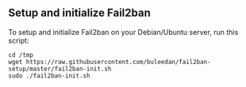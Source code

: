 ## Setup and initialize Fail2ban

To setup and initialize Fail2ban on your Debian/Ubuntu server, run this script:

```
cd /tmp
wget https://raw.githubusercontent.com/buleedan/fail2ban-setup/master/fail2ban-init.sh
sudo ./fail2ban-init.sh
```
